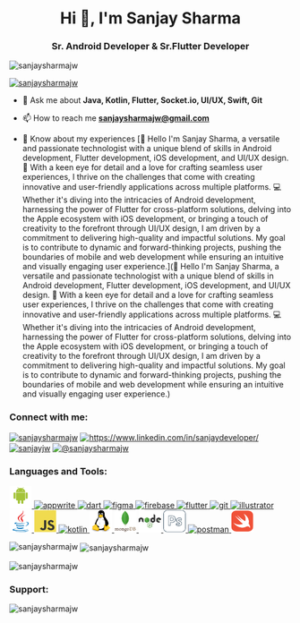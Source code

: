 <h1 align="center">Hi 👋, I'm Sanjay Sharma</h1>
<h3 align="center">Sr. Android Developer & Sr.Flutter Developer</h3>

<p align="left"> <img src="https://komarev.com/ghpvc/?username=sanjaysharmajw&label=Profile%20views&color=0e75b6&style=flat" alt="sanjaysharmajw" /> </p>

<p align="left"> <a href="https://github.com/ryo-ma/github-profile-trophy"><img src="https://github-profile-trophy.vercel.app/?username=sanjaysharmajw" alt="sanjaysharmajw" /></a> </p>

- 💬 Ask me about **Java, Kotlin, Flutter, Socket.io, UI/UX, Swift, Git**

- 📫 How to reach me **sanjaysharmajw@gmail.com**

- 📄 Know about my experiences [👋 Hello I'm Sanjay Sharma, a versatile and passionate technologist with a unique blend of skills in Android development, Flutter development, iOS development, and UI/UX design. 🚀 With a keen eye for detail and a love for crafting seamless user experiences, I thrive on the challenges that come with creating innovative and user-friendly applications across multiple platforms. 💻 Whether it's diving into the intricacies of Android development, harnessing the power of Flutter for cross-platform solutions, delving into the Apple ecosystem with iOS development, or bringing a touch of creativity to the forefront through UI/UX design, I am driven by a commitment to delivering high-quality and impactful solutions. My goal is to contribute to dynamic and forward-thinking projects, pushing the boundaries of mobile and web development while ensuring an intuitive and visually engaging user experience.](👋 Hello I'm Sanjay Sharma, a versatile and passionate technologist with a unique blend of skills in Android development, Flutter development, iOS development, and UI/UX design. 🚀 With a keen eye for detail and a love for crafting seamless user experiences, I thrive on the challenges that come with creating innovative and user-friendly applications across multiple platforms. 💻 Whether it's diving into the intricacies of Android development, harnessing the power of Flutter for cross-platform solutions, delving into the Apple ecosystem with iOS development, or bringing a touch of creativity to the forefront through UI/UX design, I am driven by a commitment to delivering high-quality and impactful solutions. My goal is to contribute to dynamic and forward-thinking projects, pushing the boundaries of mobile and web development while ensuring an intuitive and visually engaging user experience.)

<h3 align="left">Connect with me:</h3>
<p align="left">
<a href="https://dev.to/sanjaysharmajw" target="blank"><img align="center" src="https://raw.githubusercontent.com/rahuldkjain/github-profile-readme-generator/master/src/images/icons/Social/devto.svg" alt="sanjaysharmajw" height="30" width="40" /></a>
<a href="https://linkedin.com/in/https://www.linkedin.com/in/sanjaydeveloper/" target="blank"><img align="center" src="https://raw.githubusercontent.com/rahuldkjain/github-profile-readme-generator/master/src/images/icons/Social/linked-in-alt.svg" alt="https://www.linkedin.com/in/sanjaydeveloper/" height="30" width="40" /></a>
<a href="https://instagram.com/sanjayjw" target="blank"><img align="center" src="https://raw.githubusercontent.com/rahuldkjain/github-profile-readme-generator/master/src/images/icons/Social/instagram.svg" alt="sanjayjw" height="30" width="40" /></a>
<a href="https://medium.com/@sanjaysharmajw" target="blank"><img align="center" src="https://raw.githubusercontent.com/rahuldkjain/github-profile-readme-generator/master/src/images/icons/Social/medium.svg" alt="@sanjaysharmajw" height="30" width="40" /></a>
</p>

<h3 align="left">Languages and Tools:</h3>
<p align="left"> <a href="https://developer.android.com" target="_blank" rel="noreferrer"> <img src="https://raw.githubusercontent.com/devicons/devicon/master/icons/android/android-original-wordmark.svg" alt="android" width="40" height="40"/> </a> <a href="https://appwrite.io" target="_blank" rel="noreferrer"> <img src="https://www.vectorlogo.zone/logos/appwriteio/appwriteio-icon.svg" alt="appwrite" width="40" height="40"/> </a> <a href="https://dart.dev" target="_blank" rel="noreferrer"> <img src="https://www.vectorlogo.zone/logos/dartlang/dartlang-icon.svg" alt="dart" width="40" height="40"/> </a> <a href="https://www.figma.com/" target="_blank" rel="noreferrer"> <img src="https://www.vectorlogo.zone/logos/figma/figma-icon.svg" alt="figma" width="40" height="40"/> </a> <a href="https://firebase.google.com/" target="_blank" rel="noreferrer"> <img src="https://www.vectorlogo.zone/logos/firebase/firebase-icon.svg" alt="firebase" width="40" height="40"/> </a> <a href="https://flutter.dev" target="_blank" rel="noreferrer"> <img src="https://www.vectorlogo.zone/logos/flutterio/flutterio-icon.svg" alt="flutter" width="40" height="40"/> </a> <a href="https://git-scm.com/" target="_blank" rel="noreferrer"> <img src="https://www.vectorlogo.zone/logos/git-scm/git-scm-icon.svg" alt="git" width="40" height="40"/> </a> <a href="https://www.adobe.com/in/products/illustrator.html" target="_blank" rel="noreferrer"> <img src="https://www.vectorlogo.zone/logos/adobe_illustrator/adobe_illustrator-icon.svg" alt="illustrator" width="40" height="40"/> </a> <a href="https://www.java.com" target="_blank" rel="noreferrer"> <img src="https://raw.githubusercontent.com/devicons/devicon/master/icons/java/java-original.svg" alt="java" width="40" height="40"/> </a> <a href="https://developer.mozilla.org/en-US/docs/Web/JavaScript" target="_blank" rel="noreferrer"> <img src="https://raw.githubusercontent.com/devicons/devicon/master/icons/javascript/javascript-original.svg" alt="javascript" width="40" height="40"/> </a> <a href="https://kotlinlang.org" target="_blank" rel="noreferrer"> <img src="https://www.vectorlogo.zone/logos/kotlinlang/kotlinlang-icon.svg" alt="kotlin" width="40" height="40"/> </a> <a href="https://www.linux.org/" target="_blank" rel="noreferrer"> <img src="https://raw.githubusercontent.com/devicons/devicon/master/icons/linux/linux-original.svg" alt="linux" width="40" height="40"/> </a> <a href="https://www.mongodb.com/" target="_blank" rel="noreferrer"> <img src="https://raw.githubusercontent.com/devicons/devicon/master/icons/mongodb/mongodb-original-wordmark.svg" alt="mongodb" width="40" height="40"/> </a> <a href="https://nodejs.org" target="_blank" rel="noreferrer"> <img src="https://raw.githubusercontent.com/devicons/devicon/master/icons/nodejs/nodejs-original-wordmark.svg" alt="nodejs" width="40" height="40"/> </a> <a href="https://www.photoshop.com/en" target="_blank" rel="noreferrer"> <img src="https://raw.githubusercontent.com/devicons/devicon/master/icons/photoshop/photoshop-line.svg" alt="photoshop" width="40" height="40"/> </a> <a href="https://postman.com" target="_blank" rel="noreferrer"> <img src="https://www.vectorlogo.zone/logos/getpostman/getpostman-icon.svg" alt="postman" width="40" height="40"/> </a> <a href="https://developer.apple.com/swift/" target="_blank" rel="noreferrer"> <img src="https://raw.githubusercontent.com/devicons/devicon/master/icons/swift/swift-original.svg" alt="swift" width="40" height="40"/> </a> </p>

<p><img align="left" src="https://github-readme-stats.vercel.app/api/top-langs?username=sanjaysharmajw&show_icons=true&locale=en&layout=compact" alt="sanjaysharmajw" /></p>

<p>&nbsp;<img align="center" src="https://github-readme-stats.vercel.app/api?username=sanjaysharmajw&show_icons=true&locale=en" alt="sanjaysharmajw" /></p>

<p><img align="center" src="https://github-readme-streak-stats.herokuapp.com/?user=sanjaysharmajw&" alt="sanjaysharmajw" /></p>

<h3 align="left">Support:</h3>
<p><a href="https://www.buymeacoffee.com/sanjaysharmajw"> <img align="left" src="https://cdn.buymeacoffee.com/buttons/v2/default-yellow.png" height="50" width="210" alt="sanjaysharmajw" /></a></p><br><br>
